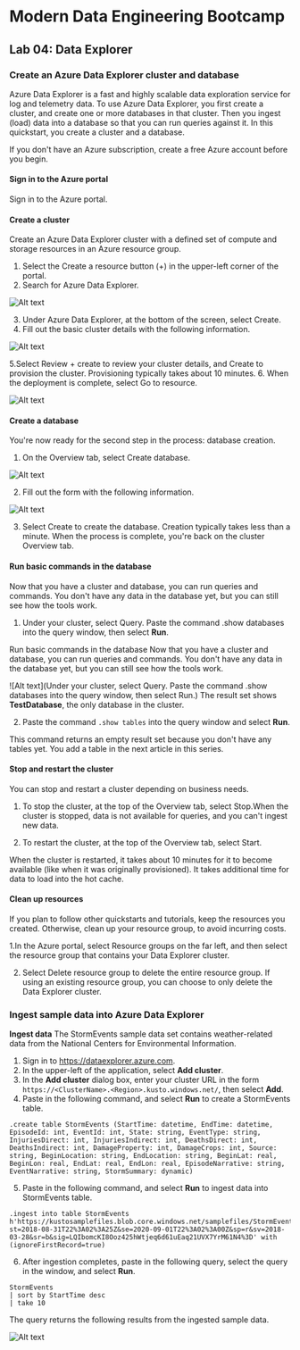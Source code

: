 
# Modern Data Engineering Bootcamp

## Lab 04: Data Explorer

### Create an Azure Data Explorer cluster and database

Azure Data Explorer is a fast and highly scalable data exploration service for log and telemetry data. To use Azure Data Explorer, you first create a cluster, and create one or more databases in that cluster. Then you ingest (load) data into a database so that you can run queries against it. In this quickstart, you create a cluster and a database.

If you don't have an Azure subscription, create a free Azure account before you begin.

#### Sign in to the Azure portal
Sign in to the Azure portal.

#### Create a cluster
Create an Azure Data Explorer cluster with a defined set of compute and storage resources in an Azure resource group.
1. Select the Create a resource button (+) in the upper-left corner of the portal.
2. Search for Azure Data Explorer.

![Alt text](https://docs.microsoft.com/en-us/azure/data-explorer/media/create-cluster-database-portal/search-resources.png)

3. Under Azure Data Explorer, at the bottom of the screen, select Create.
4. Fill out the basic cluster details with the following information.

![Alt text](https://docs.microsoft.com/en-us/azure/data-explorer/media/create-cluster-database-portal/create-cluster-form2.png)

5.Select Review + create to review your cluster details, and Create to provision the cluster. Provisioning typically takes about 10 minutes.
6. When the deployment is complete, select Go to resource.

![Alt text](https://docs.microsoft.com/en-us/azure/data-explorer/media/create-cluster-database-portal/notification-resource.png)

#### Create a database
You're now ready for the second step in the process: database creation.

1. On the Overview tab, select Create database.

![Alt text](https://docs.microsoft.com/en-us/azure/data-explorer/media/create-cluster-database-portal/database-creation.png)

2. Fill out the form with the following information.


![Alt text](https://docs.microsoft.com/en-us/azure/data-explorer/media/create-cluster-database-portal/create-database.png)

3. Select Create to create the database. Creation typically takes less than a minute. When the process is complete, you're back on the cluster Overview tab.

#### Run basic commands in the database
Now that you have a cluster and database, you can run queries and commands. You don't have any data in the database yet, but you can still see how the tools work.

1. Under your cluster, select Query. Paste the command .show databases into the query window, then select **Run**.

Run basic commands in the database
Now that you have a cluster and database, you can run queries and commands. You don't have any data in the database yet, but you can still see how the tools work.

![Alt text](Under your cluster, select Query. Paste the command .show databases into the query window, then select Run.)
The result set shows **TestDatabase**, the only database in the cluster.

2. Paste the command ```.show tables``` into the query window and select **Run**.

This command returns an empty result set because you don't have any tables yet. You add a table in the next article in this series.

#### Stop and restart the cluster
You can stop and restart a cluster depending on business needs.

1. To stop the cluster, at the top of the Overview tab, select Stop.When the cluster is stopped, data is not available for queries, and you can't ingest new data.

2. To restart the cluster, at the top of the Overview tab, select Start.

When the cluster is restarted, it takes about 10 minutes for it to become available (like when it was originally provisioned). It takes additional time for data to load into the hot cache.

#### Clean up resources
If you plan to follow other quickstarts and tutorials, keep the resources you created. Otherwise, clean up your resource group, to avoid incurring costs.

1.In the Azure portal, select Resource groups on the far left, and then select the resource group that contains your Data Explorer cluster.

2. Select Delete resource group to delete the entire resource group. If using an existing resource group, you can choose to only delete the Data Explorer cluster.

### Ingest sample data into Azure Data Explorer

**Ingest data**
The StormEvents sample data set contains weather-related data from the National Centers for Environmental Information.

1. Sign in to https://dataexplorer.azure.com.
2. In the upper-left of the application, select **Add cluster**.
3. In the **Add cluster** dialog box, enter your cluster URL in the form ```https://<ClusterName>.<Region>.kusto.windows.net/```, then select **Add**.
4. Paste in the following command, and select **Run** to create a StormEvents table.
```
.create table StormEvents (StartTime: datetime, EndTime: datetime, EpisodeId: int, EventId: int, State: string, EventType: string, InjuriesDirect: int, InjuriesIndirect: int, DeathsDirect: int, DeathsIndirect: int, DamageProperty: int, DamageCrops: int, Source: string, BeginLocation: string, EndLocation: string, BeginLat: real, BeginLon: real, EndLat: real, EndLon: real, EpisodeNarrative: string, EventNarrative: string, StormSummary: dynamic)
```
5. Paste in the following command, and select **Run** to ingest data into StormEvents table.
```
.ingest into table StormEvents h'https://kustosamplefiles.blob.core.windows.net/samplefiles/StormEvents.csv?st=2018-08-31T22%3A02%3A25Z&se=2020-09-01T22%3A02%3A00Z&sp=r&sv=2018-03-28&sr=b&sig=LQIbomcKI8Ooz425hWtjeq6d61uEaq21UVX7YrM61N4%3D' with (ignoreFirstRecord=true)
```
6. After ingestion completes, paste in the following query, select the query in the window, and select **Run**.
```
StormEvents
| sort by StartTime desc
| take 10
```

The query returns the following results from the ingested sample data.

![Alt text](https://docs.microsoft.com/en-us/azure/data-explorer/media/ingest-sample-data/query-results.png)


